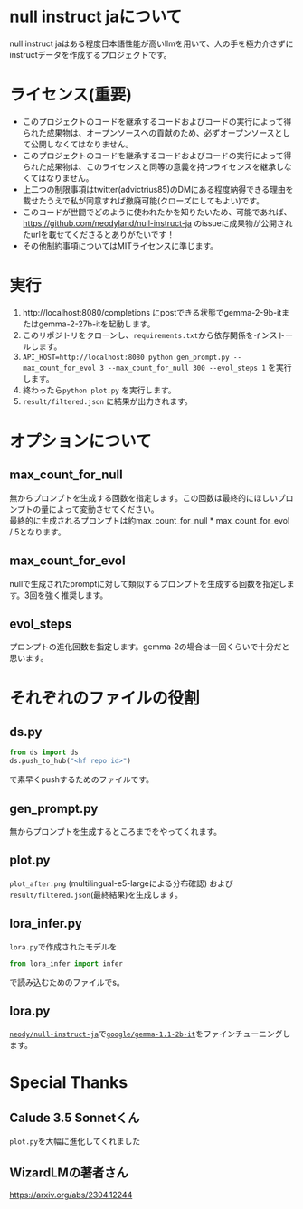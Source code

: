 # null instruct jaについて
null instruct jaはある程度日本語性能が高いllmを用いて、人の手を極力介さずにinstructデータを作成するプロジェクトです。

# ライセンス(重要)
- このプロジェクトのコードを継承するコードおよびコードの実行によって得られた成果物は、オープンソースへの貢献のため、必ずオープンソースとして公開しなくてはなりません。  
- このプロジェクトのコードを継承するコードおよびコードの実行によって得られた成果物は、このライセンスと同等の意義を持つライセンスを継承しなくてはなりません。  
- 上二つの制限事項はtwitter(advictrius85)のDMにある程度納得できる理由を載せたうえで私が同意すれば撤廃可能(クローズにしてもよい)です。  
- このコードが世間でどのように使われたかを知りたいため、可能であれば、https://github.com/neodyland/null-instruct-ja のissueに成果物が公開されたurlを載せてくださるとありがたいです！  
- その他制約事項についてはMITライセンスに準じます。

# 実行
1. http://localhost:8080/completions にpostできる状態でgemma-2-9b-itまたはgemma-2-27b-itを起動します。
2. このリポジトリをクローンし、`requirements.txt`から依存関係をインストールします。
3. `API_HOST=http://localhost:8080 python gen_prompt.py --max_count_for_evol 3 --max_count_for_null 300 --evol_steps 1` を実行します。
4. 終わったら`python plot.py` を実行します。
5. `result/filtered.json` に結果が出力されます。

# オプションについて
## max_count_for_null
無からプロンプトを生成する回数を指定します。この回数は最終的にほしいプロンプトの量によって変動させてください。  
最終的に生成されるプロンプトは約max_count_for_null * max_count_for_evol / 5となります。
## max_count_for_evol
nullで生成されたpromptに対して類似するプロンプトを生成する回数を指定します。3回を強く推奨します。
## evol_steps
プロンプトの進化回数を指定します。gemma-2の場合は一回くらいで十分だと思います。

# それぞれのファイルの役割
## ds.py
```python
from ds import ds
ds.push_to_hub("<hf repo id>")
```
で素早くpushするためのファイルです。
## gen_prompt.py
無からプロンプトを生成するところまでをやってくれます。
## plot.py
`plot_after.png` (multilingual-e5-largeによる分布確認) および`result/filtered.json`(最終結果)を生成します。
## lora_infer.py
`lora.py`で作成されたモデルを
```py
from lora_infer import infer
```
で読み込むためのファイルでs。
## lora.py
[`neody/null-instruct-ja`](https://huggingface.co/datasets/neody/null-instruct-ja)で[`google/gemma-1.1-2b-it`](https://huggingface.co/google/gemma-1.1-2b-itt)をファインチューニングします。

# Special Thanks
##  Calude 3.5 Sonnetくん
`plot.py`を大幅に進化してくれました
## WizardLMの著者さん
https://arxiv.org/abs/2304.12244